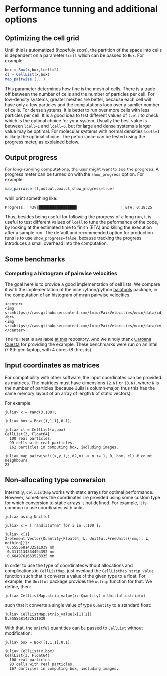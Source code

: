 # Performance tunning and additional options

## Optimizing the cell grid

Until this is automatized (hopefuly soon), the partition of the space into cells is dependent on a parameter `lcell` which can be passed to `Box`. For example:
```julia
box = Box(x,box,lcell=2)
cl = CellList(x,box)
map_pairwise!(...)
```
This parameter determines how fine is the mesh of cells. There is a trade-off between the number of cells and the number of particles per cell. For low-density systems, greater meshes are better, because each cell will have only a few particles and the computations loop over a samller number of cells. For dense systems, it is better to run over more cells with less particles per cell. It is a good idea to test different values of `lcell` to check which is the optimal choice for your system. Usually the best value is between `lcell=1` and `lcell=6`, but for large and dense systems a larger value may be optimal. For molecular systems with normal densities `lcell=1` is likely the optimal choice. The peformance can be tested using the progress meter, as explained below.  

## Output progress 

For long-running computations, the user might want to see the progress. A progress meter can be turned on with the `show_progress` option. For example:
```julia
map_pairwise!(f,output,box,cl,show_progress=true)
```
whill print something like:
```julia-repl
Progress:  43%|█████████████████                    | ETA: 0:18:25
```

Thus, besides being useful for following the progress of a long run, it is useful to test different values of `lcell` to tune the peformance of the code, by looking at the estimated time to finish (ETA) and killing the execution after a sample run. The default and recommended option for production runs is to use `show_progress=false`, because tracking the progress introduces a small overhead into the computation. 

## Some benchmarks

### Computing a histogram of pairwise velocities

The goal here is to provide a good implementation of cell lists. We compare it with the implementation of the nice cython/python [halotools](https://github.com/astropy/halotools) package, in the computation of an histogram of mean pairwise velocities. 

```@raw html
<center>
<img src=https://raw.githubusercontent.com/lmiq/PairVelocities/main/data/cd_v0.5.3.png>
<br>
<img src=https://raw.githubusercontent.com/lmiq/PairVelocities/main/data/cv_v0.5.3.png>
</center>
```

The full test is available [at this](https://github.com/lmiq/PairVelocities) repository. And we kindly thank [Carolina Cuesta](https://github.com/florpi) for providing the example. These benchmarks were run on an Intel i7 8th gen laptop, with 4 cores (8 threads). 

## Input coordinates as matrices

For compatibility with other software, the input coordinates can be provided as matrices. The matrices must have dimensions `(2,N)` or `(3,N)`, where `N` is the number of particles (because Julia is column-major, thus this has the same memory layout of an array of length `N` of static vectors). 

For example:
```julia-repl
julia> x = rand(3,100);

julia> box = Box([1,1,1],0.1);

julia> cl = CellList(x,box)
CellList{3, Float64}
  100 real particles.
  99 cells with real particles.
  162 particles in computing box, including images.

julia> map_pairwise!((x,y,i,j,d2,n) -> n += 1, 0, box, cl) # count neighbours
23
```

## Non-allocating type conversion 

Internally, `CellListMap` works with static arrays  for optimal performance. However, sometimes the coordinates are provided using some custom type for which conversion to static arrays is not defined. For example, it is common to use coordinates with units:

```julia-repl
julia> using Unitful

julia> x = [ rand(3)u"nm" for i in 1:100 ];

julia> x[1]
3-element Vector{Quantity{Float64, 𝐋, Unitful.FreeUnits{(nm,), 𝐋, nothing}}}:
 0.5555681432511039 nm
 0.3112134334494392 nm
 0.6849761663523335 nm
 ```

 In order to use the type of coordinates without allocations and complications in `CellListMap`, just overload the `CellListMap.strip_value` function such that it converts a value of the given type to a float. For example, the `Unitful` package provides the `ustrip` function for that. We define, then:

 ```julia-repl
 julia> CellListMap.strip_value(x::Quantity) = Unitful.ustrip(x)
 ```

such that it converts a single value of type `Quantity` to a standard float:
```julia-repl
julia> CellListMap.strip_value(x[1][1])
0.5555681432511039
```

With that, the `Unitful` quantities can be passed to `CellList` without modification:

```julia-repl
julia> box = Box([1,1,1],0.1);

julia> CellList(x,box)
CellList{3, Float64}
  100 real particles.
  93 cells with real particles.
  167 particles in computing box, including images.
```









